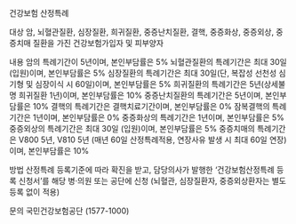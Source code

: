 건강보험 산정특례

대상
암, 뇌혈관질환, 심장질환, 희귀질환, 중증난치질환, 결핵, 중증화상, 중증외상, 중증치매 질환을 가진 건강보험가입자 및 피부양자

내용
 암의 특례기간이 5년이며, 본인부담률은 5%
 뇌혈관질환의 특례기간은 최대 30일 (입원)이며, 본인부담률은 5%
 심장질환의 특례기간은 최대 30일(단, 복잡성 선천성 심기형 및 심장이식 시 60일)이며, 본인부담률은 5%
 희귀질환의 특례기간은 5년(상세불명 희귀질환 1년)이며, 본인부담률은 10%
 중증난치질환의 특례기간은 5년이며, 본인부담률은 10%
 결핵의 특례기간은 결핵치료기간이며, 본인부담률은 0%
 잠복결핵의 특례기간은 1년이며, 본인부담률은 0%
 중증화상의 특례기간은 1년이며, 본인부담률은 5%
 중증외상의 특례기간은 최대 30일 (입원)이며, 본인부담률은 5%
 중증치매의 특례기간은 V800 5년, V810 5년 (매년 60일 산정특례적용, 연장사유 발생 시 최대 60일 연장)이며, 본인부담률은 10%

방법
 산정특례 등록기준에 따라 확진을 받고, 담당의사가 발행한 ‘건강보험산정특례 등록 신청서’를 해당 병·의원 또는 공단에 신청 (뇌혈관, 심장질환자, 중증외상환자는 별도 등록 없이 적용)

문의 
 국민건강보험공단 (1577-1000)
